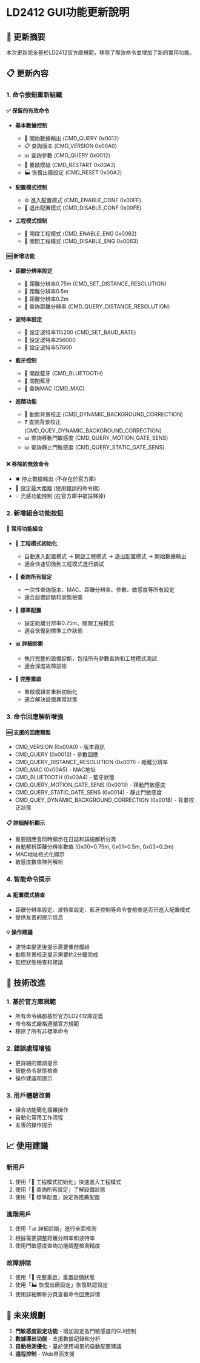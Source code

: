 # LD2412 GUI功能更新說明

## 🎯 更新摘要

本次更新完全基於LD2412官方庫規範，移除了無效命令並增加了新的實用功能。

## 📋 更新內容

### 1. 命令按鈕重新組織

#### ✅ 保留的有效命令
- **基本數據控制**
  - 🚀 開始數據輸出 (CMD_QUERY 0x0012)
  - 📋 查詢版本 (CMD_VERSION 0x00A0)
  - 📊 查詢參數 (CMD_QUERY 0x0012)
  - 🔄 重啟模組 (CMD_RESTART 0x00A3)
  - 🏭 恢復出廠設定 (CMD_RESET 0x00A2)

- **配置模式控制**
  - ⚙️ 進入配置模式 (CMD_ENABLE_CONF 0x00FF)
  - 🚪 退出配置模式 (CMD_DISABLE_CONF 0x00FE)

- **工程模式控制**
  - 🔧 開啟工程模式 (CMD_ENABLE_ENG 0x0062)
  - 🔧 關閉工程模式 (CMD_DISABLE_ENG 0x0063)

#### 🆕 新增功能
- **距離分辨率設定**
  - 🎯 距離分辨率0.75m (CMD_SET_DISTANCE_RESOLUTION)
  - 🎯 距離分辨率0.5m
  - 🎯 距離分辨率0.2m
  - 📏 查詢距離分辨率 (CMD_QUERY_DISTANCE_RESOLUTION)

- **波特率設定**
  - 📡 設定波特率115200 (CMD_SET_BAUD_RATE)
  - 📡 設定波特率256000
  - 📡 設定波特率57600

- **藍牙控制**
  - 🔗 開啟藍牙 (CMD_BLUETOOTH)
  - 🔗 關閉藍牙
  - 📱 查詢MAC (CMD_MAC)

- **進階功能**
  - 🎯 動態背景校正 (CMD_DYNAMIC_BACKGROUND_CORRECTION)
  - ❓ 查詢背景校正 (CMD_QUEY_DYNAMIC_BACKGROUND_CORRECTION)
  - 📊 查詢移動門敏感度 (CMD_QUERY_MOTION_GATE_SENS)
  - 📊 查詢靜止門敏感度 (CMD_QUERY_STATIC_GATE_SENS)

#### ❌ 移除的無效命令
- ⏹️ 停止數據輸出 (不存在於官方庫)
- 🎯 設定最大距離 (使用錯誤的命令碼)
- 💡 光感功能控制 (在官方庫中被註釋掉)

### 2. 新增組合功能按鈕

#### 🎯 常用功能組合
- **🔧 工程模式初始化**
  - 自動進入配置模式 → 開啟工程模式 → 退出配置模式 → 開始數據輸出
  - 適合快速切換到工程模式進行調試

- **📏 查詢所有設定**
  - 一次性查詢版本、MAC、距離分辨率、參數、敏感度等所有設定
  - 適合設備診斷和狀態檢查

- **🎯 標準配置**
  - 設定距離分辨率0.75m、關閉工程模式
  - 適合恢復到標準工作狀態

- **📊 詳細診斷**
  - 執行完整的設備診斷，包括所有參數查詢和工程模式測試
  - 適合深度故障排除

- **🔄 完整重啟**
  - 重啟模組並重新初始化
  - 適合解決設備異常狀態

### 3. 命令回應解析增強

#### 🆕 支援的回應類型
- CMD_VERSION (0x00A0) - 版本資訊
- CMD_QUERY (0x0012) - 參數回應
- CMD_QUERY_DISTANCE_RESOLUTION (0x0011) - 距離分辨率
- CMD_MAC (0x00A5) - MAC地址
- CMD_BLUETOOTH (0x00A4) - 藍牙狀態
- CMD_QUERY_MOTION_GATE_SENS (0x0013) - 移動門敏感度
- CMD_QUERY_STATIC_GATE_SENS (0x0014) - 靜止門敏感度
- CMD_QUEY_DYNAMIC_BACKGROUND_CORRECTION (0x001B) - 背景校正狀態

#### 📋 詳細解析顯示
- 重要回應會同時顯示在日誌和詳細解析分頁
- 自動解析距離分辨率數值 (0x00=0.75m, 0x01=0.5m, 0x03=0.2m)
- MAC地址格式化顯示
- 敏感度數值陣列解析

### 4. 智能命令提示

#### ⚠️ 配置模式檢查
- 距離分辨率設定、波特率設定、藍牙控制等命令會檢查是否已進入配置模式
- 提供友善的提示信息

#### 💡 操作建議
- 波特率變更後提示需要重啟模組
- 動態背景校正提示需要約2分鐘完成
- 監控狀態檢查和建議

## 🔧 技術改進

### 1. 基於官方庫規範
- 所有命令碼都基於官方LD2412庫定義
- 命令格式嚴格遵循官方規範
- 移除了所有非標準命令

### 2. 錯誤處理增強
- 更詳細的錯誤提示
- 智能命令狀態檢查
- 操作建議和提示

### 3. 用戶體驗改善
- 組合功能簡化複雜操作
- 自動化常用工作流程
- 友善的操作提示

## 📈 使用建議

### 新用戶
1. 使用「🔧 工程模式初始化」快速進入工程模式
2. 使用「📏 查詢所有設定」了解設備狀態
3. 使用「🎯 標準配置」設定為推薦配置

### 進階用戶
1. 使用「📊 詳細診斷」進行全面檢測
2. 根據需要調整距離分辨率和波特率
3. 使用門敏感度查詢功能調整檢測精度

### 故障排除
1. 使用「🔄 完整重啟」重置設備狀態
2. 使用「🏭 恢復出廠設定」恢復默認設定
3. 使用詳細解析分頁查看命令回應詳情

## 🎯 未來規劃

1. **門敏感度設定功能** - 增加設定各門敏感度的GUI控制
2. **數據導出功能** - 支援數據記錄和分析
3. **自動檢測優化** - 基於使用場景的自動配置建議
4. **遠程控制** - Web界面支援 